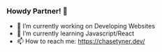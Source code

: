 ### Howdy Partner! 👋

- 🔭 I’m currently working on Developing Websites
- 🌱 I’m currently learning Javascript/React
- 📫 How to reach me: https://chasetyner.dev/
